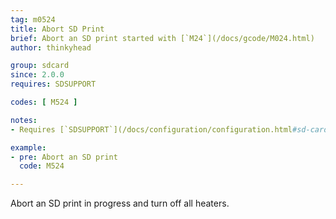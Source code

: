 ```yaml
---
tag: m0524
title: Abort SD Print
brief: Abort an SD print started with [`M24`](/docs/gcode/M024.html)
author: thinkyhead

group: sdcard
since: 2.0.0
requires: SDSUPPORT

codes: [ M524 ]

notes:
- Requires [`SDSUPPORT`](/docs/configuration/configuration.html#sd-card)

example:
- pre: Abort an SD print
  code: M524

---
```


Abort an SD print in progress and turn off all heaters.
